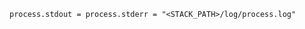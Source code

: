 <!-- usedin: [ _includes/_inlines/Tutorials/Rails/1967-09-26-bluepill] - layout:code post: 1967-09-26-bluepill_build-your-own-pill-file -->

```
process.stdout = process.stderr = "<STACK_PATH>/log/process.log"
```
